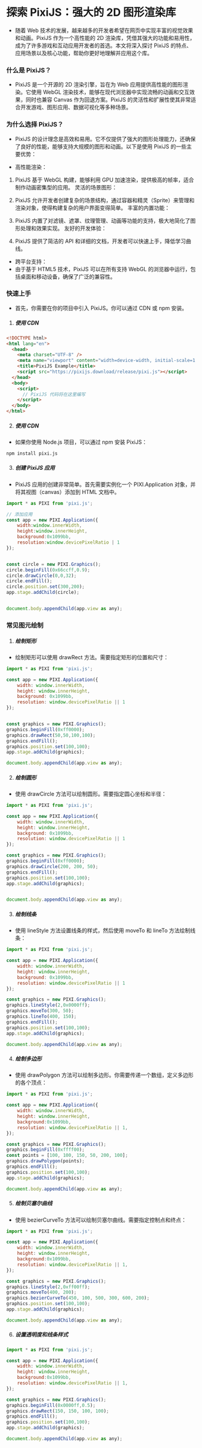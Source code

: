 # 探索 PixiJS：强大的 2D 图形渲染库

- 随着 Web 技术的发展，越来越多的开发者希望在网页中实现丰富的视觉效果和动画。PixiJS 作为一个高性能的 2D 渲染库，凭借其强大的功能和易用性，成为了许多游戏和互动应用开发者的首选。本文将深入探讨 PixiJS 的特点、应用场景以及核心功能，帮助你更好地理解并应用这个库。

### 什么是 PixiJS？

- PixiJS 是一个开源的 2D 渲染引擎，旨在为 Web 应用提供高性能的图形渲染。它使用 WebGL 渲染技术，能够在现代浏览器中实现流畅的动画和交互效果，同时也兼容 Canvas 作为回退方案。PixiJS 的灵活性和扩展性使其非常适合开发游戏、图形应用、数据可视化等多种场景。

### 为什么选择 PixiJS？

- PixiJS 的设计理念是高效和易用。它不仅提供了强大的图形处理能力，还确保了良好的性能，能够支持大规模的图形和动画。以下是使用 PixiJS 的一些主要优势：

- 高性能渲染：

1. PixiJS 基于 WebGL 构建，能够利用 GPU 加速渲染，提供极高的帧率，适合制作动画密集型的应用。
   灵活的场景图形：

2. PixiJS 允许开发者创建复杂的场景结构，通过容器和精灵（Sprite）来管理和渲染对象，使得构建复杂的用户界面变得简单。
   丰富的内置功能：

3. PixiJS 内置了对滤镜、遮罩、纹理管理、动画等功能的支持，极大地简化了图形处理和效果实现。
   友好的开发体验：

4. PixiJS 提供了简洁的 API 和详细的文档，开发者可以快速上手，降低学习曲线。

- 跨平台支持：
- 由于基于 HTML5 技术，PixiJS 可以在所有支持 WebGL 的浏览器中运行，包括桌面和移动设备，确保了广泛的兼容性。

### 快速上手

- 首先，你需要在你的项目中引入 PixiJS。你可以通过 CDN 或 npm 安装。

1. ##### 使用 CDN

```html
<!DOCTYPE html>
<html lang="en">
  <head>
    <meta charset="UTF-8" />
    <meta name="viewport" content="width=device-width, initial-scale=1.0" />
    <title>PixiJS Example</title>
    <script src="https://pixijs.download/release/pixi.js"></script>
  </head>
  <body>
    <script>
      // PixiJS 代码将在这里编写
    </script>
  </body>
</html>
```

2. ##### 使用 CDN

- 如果你使用 Node.js 项目，可以通过 npm 安装 PixiJS：

```bash
npm install pixi.js
```

3. ##### 创建 PixiJS 应用

- PixiJS 应用的创建非常简单。首先需要实例化一个 PIXI.Application 对象，并将其视图（canvas）添加到 HTML 文档中。

```js
import * as PIXI from 'pixi.js';

// 添加应用
const app = new PIXI.Application({
    width:window.innerWidth,
    height:window.innerHeight,
    background:0x1099bb,
    resolution:window.devicePixelRatio | 1
});


const circle = new PIXI.Graphics();
circle.beginFill(0x66ccff,0.9);
circle.drawCircle(0,0,32);
circle.endFill();
circle.position.set(300,200);
app.stage.addChild(circle);


document.body.appendChild(app.view as any);
```

### 常见图元绘制

1. ##### 绘制矩形

- 绘制矩形可以使用 drawRect 方法。需要指定矩形的位置和尺寸：

```js
import * as PIXI from 'pixi.js';

const app = new PIXI.Application({
    width: window.innerWidth,
    height: window.innerHeight,
    background: 0x1099bb,
    resolution: window.devicePixelRatio || 1
});


const graphics = new PIXI.Graphics();
graphics.beginFill(0xff0000);
graphics.drawRect(50,50,100,100);
graphics.endFill();
graphics.position.set(100,100);
app.stage.addChild(graphics);

document.body.appendChild(app.view as any);
```

2. ##### 绘制圆形

- 使用 drawCircle 方法可以绘制圆形。需要指定圆心坐标和半径：

```js
import * as PIXI from 'pixi.js';

const app = new PIXI.Application({
    width: window.innerWidth,
    height: window.innerHeight,
    background: 0x1099bb,
    resolution: window.devicePixelRatio || 1
});

const graphics = new PIXI.Graphics();
graphics.beginFill(0xff0000);
graphics.drawCircle(200, 200, 50);
graphics.endFill();
graphics.position.set(100,100);
app.stage.addChild(graphics);


document.body.appendChild(app.view as any);

```

3. ##### 绘制线条

- 使用 lineStyle 方法设置线条的样式，然后使用 moveTo 和 lineTo 方法绘制线条：

```js
import * as PIXI from 'pixi.js';

const app = new PIXI.Application({
    width: window.innerWidth,
    height: window.innerHeight,
    background: 0x1099bb,
    resolution: window.devicePixelRatio || 1
});

const graphics = new PIXI.Graphics();
graphics.lineStyle(2,0x0000ff);
graphics.moveTo(300, 50);
graphics.lineTo(400, 150);
graphics.endFill();
graphics.position.set(100,100);
app.stage.addChild(graphics);

document.body.appendChild(app.view as any);

```

4. ##### 绘制多边形

- 使用 drawPolygon 方法可以绘制多边形。你需要传递一个数组，定义多边形的各个顶点：

```js
import * as PIXI from 'pixi.js';

const app = new PIXI.Application({
    width: window.innerWidth,
    height: window.innerHeight,
    background:0x1099bb,
    resolution: window.devicePixelRatio || 1,
});

const graphics = new PIXI.Graphics();
graphics.beginFill(0xffff00);
const points = [100, 100, 150, 50, 200, 100];
graphics.drawPolygon(points);
graphics.endFill();
graphics.position.set(100,100);
app.stage.addChild(graphics);

document.body.appendChild(app.view as any);

```

5. ##### 绘制贝塞尔曲线

- 使用 bezierCurveTo 方法可以绘制贝塞尔曲线。需要指定控制点和终点：

```js
import * as PIXI from 'pixi.js';

const app = new PIXI.Application({
    width: window.innerWidth,
    height: window.innerHeight,
    background:0x1099bb,
    resolution: window.devicePixelRatio || 1,
});

const graphics = new PIXI.Graphics();
graphics.lineStyle(2,0xff00ff);
graphics.moveTo(400, 200);
graphics.bezierCurveTo(450, 100, 500, 300, 600, 200);
graphics.position.set(100,100);
app.stage.addChild(graphics);

document.body.appendChild(app.view as any);

```

6. ##### 设置透明度和线条样式

```js
import * as PIXI from 'pixi.js';

const app = new PIXI.Application({
    width: window.innerWidth,
    height: window.innerHeight,
    background:0x1099bb,
    resolution: window.devicePixelRatio || 1,
});

const graphics = new PIXI.Graphics();
graphics.beginFill(0x0000ff,0.5);
graphics.drawRect(150, 150, 100, 100);
graphics.endFill();
graphics.position.set(100,100);
app.stage.addChild(graphics);

document.body.appendChild(app.view as any);

```
